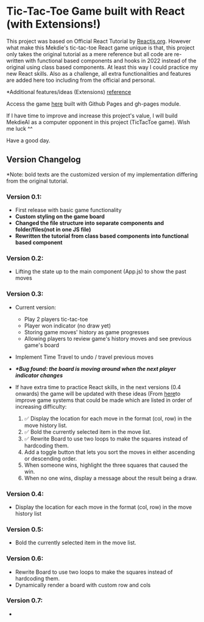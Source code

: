 # Tic-Tac-Toe Game built with React (with Extensions!)

This project was based on Official React Tutorial by [Reactjs.org](https://reactjs.org/tutorial/tutorial.html). However what make this Mekdie's tic-tac-toe React game unique is that, this project only takes the original tutorial as a mere reference but all code are re-written with functional based components and hooks in 2022 instead of the original using class based components. At least this way I could practice my new React skills. Also as a challenge, all extra functionalities and features are added here too including from the official and personal.

\*Additional features/ideas (Extensions) [reference](https://reactjs.org/tutorial/tutorial.html#wrapping-up)

Access the game [here](https://mekdie.github.io/react-tic-tac-toe) built with Github Pages and gh-pages module.

If I have time to improve and increase this project's value, I will build MekdieAI as a computer opponent in this project (TicTacToe game). Wish me luck ^^

Have a good day.

## Version Changelog

\*Note: bold texts are the customized version of my implementation differing from the original tutorial.

### Version 0.1:

-   First release with basic game functionality
-   **Custom styling on the game board**
-   **Changed the file structure into separate components and folder/files(not in one JS file)**
-   **Rewritten the tutorial from class based components into functional based component**

### Version 0.2:

-   Lifting the state up to the main component (App.js) to show the past moves

### Version 0.3:

-   Current version:

    -   Play 2 players tic-tac-toe
    -   Player won indicator (no draw yet)
    -   Storing game moves' history as game progresses
    -   Allowing players to review game's history moves and see previous game's board

-   Implement Time Travel to undo / travel previous moves
-   **_\*Bug found: the board is moving around when the next player indicator changes_**
-   If have extra time to practice React skills, in the next versions (0.4 onwards) the game will be updated with these ideas (From [here](https://reactjs.org/tutorial/tutorial.html#wrapping-up)to improve game systems that could be made which are listed in order of increasing difficulty:

    1.  :white_check_mark: Display the location for each move in the format (col, row) in the move history list.
    2.  :white_check_mark: Bold the currently selected item in the move list.
    3.  :white_check_mark: Rewrite Board to use two loops to make the squares instead of hardcoding them.
    4.  Add a toggle button that lets you sort the moves in either ascending or descending order.
    5.  When someone wins, highlight the three squares that caused the win.
    6.  When no one wins, display a message about the result being a draw.

### Version 0.4:

-   Display the location for each move in the format (col, row) in the move history list

### Version 0.5:

-   Bold the currently selected item in the move list.

### Version 0.6:

-   Rewrite Board to use two loops to make the squares instead of hardcoding them.
-   Dynamically render a board with custom row and cols

### Version 0.7:

-
